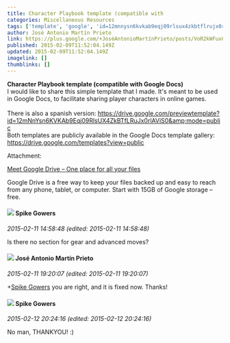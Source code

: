 ```yaml
---
title: Character Playbook template (compatible with
categories: Miscellaneous Resources
tags: ['template', 'google', 'id=12mnnysn6kvkab9eqj09rlsux4zkbtflrujx0rlavis0', 'mode=public']
author: José Antonio Martín Prieto
link: https://plus.google.com/+JoséAntonioMartínPrieto/posts/VoR2kWFuxGX
published: 2015-02-09T11:52:04.149Z
updated: 2015-02-09T11:52:04.149Z
imagelink: []
thumblinks: []
---
```


<b>Character Playbook template (compatible with Google Docs)</b><br />I would like to share this simple template that I made. It&#39;s meant to be used in Google Docs, to facilitate sharing player characters in online games.<br /><br />There is also a spanish version: <a href="https://drive.google.com/previewtemplate?id=12mNnYsn6KVKAb9Eqj09RlsUX4ZkBTfLRuJx0rlAViS0&amp;mode=public" class="ot-anchor">https://drive.google.com/previewtemplate?id=12mNnYsn6KVKAb9Eqj09RlsUX4ZkBTfLRuJx0rlAViS0&amp;mode=public</a><br />Both templates are publicly available in the Google Docs template gallery: <a href="https://drive.google.com/templates?view=public" class="ot-anchor">https://drive.google.com/templates?view=public</a>


Attachment:

<a href='https://drive.google.com/previewtemplate?id=11kL5zyI2nbG8tukOS2E_zP7vLYkCv1qaqMhYprY8S0Y&mode=public'>Meet Google Drive – One place for all your files</a>


Google Drive is a free way to keep your files backed up and easy to reach from any phone, tablet, or computer. Start with 15GB of Google storage – free.
<div id='comment z12kjjwayzm0hx5xg04chtvq5teghfzhpcs'>
  <h4><img src='{{site.baseurl}}//images/avatars/105661963793197538310_photo.jpg'> Spike Gowers</h4>
      <p><cite>2015-02-11 14:58:48 (edited: 2015-02-11 14:58:48)</cite></p>
        <p>Is there no section for gear and advanced moves?</p>
</div>
        

<div id='comment z12kjjwayzm0hx5xg04chtvq5teghfzhpcs'>
  <h4><img src='{{site.baseurl}}//images/avatars/109181965527001073981_photo.jpg'> José Antonio Martín Prieto</h4>
      <p><cite>2015-02-11 19:20:07 (edited: 2015-02-11 19:20:07)</cite></p>
        <p><span class="proflinkWrapper"><span class="proflinkPrefix">+</span><a class="proflink" href="https://plus.google.com/105661963793197538310" oid="105661963793197538310">Spike Gowers</a></span> you are right, and it is fixed now. Thanks!</p>
</div>
        

<div id='comment z12kjjwayzm0hx5xg04chtvq5teghfzhpcs'>
  <h4><img src='{{site.baseurl}}//images/avatars/105661963793197538310_photo.jpg'> Spike Gowers</h4>
      <p><cite>2015-02-12 20:24:16 (edited: 2015-02-12 20:24:16)</cite></p>
        <p>No man, THANKYOU! :)</p>
</div>
        